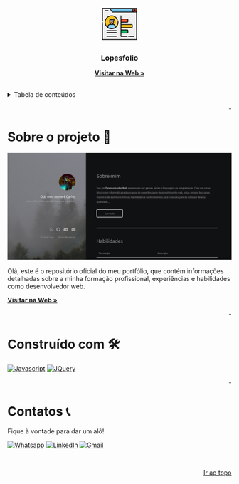 <!-- Improved compatibility of back to top link -->

<a name="top"></a>

<!-- Header of our Readme -->
<br />
<div align="center">
  <a href="https://github.com/LopesAuth/Lopesfolio">
    <img src="assets/images/readmeImage.png" alt="Logo" width="80" height="80">
  </a>

  <h3 align="center">Lopesfolio</h3>
    
  <a href="https://lopesauth.github.io/Lopesfolio/"><strong>Visitar na Web »</strong></a>

  <br>
</div>

<!-- Table of contents -->
<details>
  <summary>Tabela de conteúdos </summary>

- [Sobre o projeto 📝](#sobre-o-projeto-)
- [Construído com 🛠️](#construído-com-️)
- [Contatos 📞](#contatos-)

</details>

<p align="right" name="blankline">-</p>

<!-- ABOUT THE PROJECT -->

# Sobre o projeto 📝

![[Screenshot of portfolio]](assets/images/portfolio.png)

Olá, este é o repositório oficial do meu portfólio, que contém informações detalhadas sobre a minha formação profissional, experiências e habilidades
como desenvolvedor web.

[**Visitar na Web »**](https://lopesauth.github.io/Lopesfolio/)

<p align="right" name="blankline">-</p>

<!-- Build with -->

# Construído com 🛠️

[![Javascript][javascript-shield]][javascript-url]
[![JQuery][jquery.com]][jquery-url]

<p align="right" name="blankline">-</p>

<!-- Contacts -->

# Contatos 📞

Fique à vontade para dar um alô!

[![Whatsapp][whatsapp-shield]][whatsapp-url]
[![LinkedIn][linkedin-shield]][linkedin-url]
[![Gmail][gmail-shield]][gmail-url]

<br>

<p align=right><a href="#top">Ir ao topo</a></p>

<!-- Tools References -->

[javascript-shield]: https://img.shields.io/badge/Javascript-35495E?style=for-the-badge&logo=Javascript&logoColor=FFFF00
[javascript-url]: https://developer.mozilla.org/pt-BR/docs/Web/JavaScript
[jquery.com]: https://img.shields.io/badge/jQuery-35495E?style=for-the-badge&logo=jquery&logoColor=0868ac
[jquery-url]: https://jquery.com

<!-- Footer References -->

[whatsapp-shield]: https://img.shields.io/badge/-Whatsapp-black.svg?style=for-the-badge&logo=whatsapp&colorB=35495E
[whatsapp-url]: https://wa.me/558393636048
[linkedin-shield]: https://img.shields.io/badge/-LinkedIn-black.svg?style=for-the-badge&logo=linkedin&colorB=35495E
[linkedin-url]: https://www.linkedin.com/in/lopeslsdev/
[gmail-shield]: https://img.shields.io/badge/-gmail-black.svg?style=for-the-badge&logo=gmail&colorB=35495E
[gmail-url]: mailto:lopes.carlos.host@gmail.com
